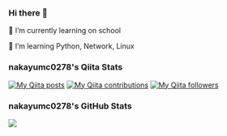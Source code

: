 ### Hi there 👋

<!--
**nakayumc0278/nakayumc0278** is a ✨ _special_ ✨ repository because its `README.md` (this file) appears on your GitHub profile.

Here are some ideas to get you started:

- 👯 I’m looking to collaborate on ...
- 🤔 I’m looking for help with ...
- 💬 Ask me about ...
- 📫 How to reach me: ...
- 😄 Pronouns: ...
- ⚡ Fun fact: ...
-->

<p> 🔭 I’m currently learning on school</p>
<p> 🌱 I’m learning Python, Network, Linux </p>

### nakayumc0278's Qiita Stats
[![My Qiita posts](https://qiita-badge.apiapi.app/s/nakayumc0278/posts.svg)](http://qiita.com/mainichinemui)
[![My Qiita contributions](https://qiita-badge.apiapi.app/s/nakayumc0278/contributions.svg)](http://qiita.com/mainichinemui)
[![My Qiita followers](https://qiita-badge.apiapi.app/s/nakayumc0278/followers.svg)](http://qiita.com/mainichinemui)

### nakayumc0278's GitHub Stats
<a href="https://github.com/anuraghazra/github-readme-stats">
  <img align="left" src="https://github-status.nakayumc0278.vercel.app/api?username=nakayumc0278&show_icons=true&theme=gruvbox" />
</a>


